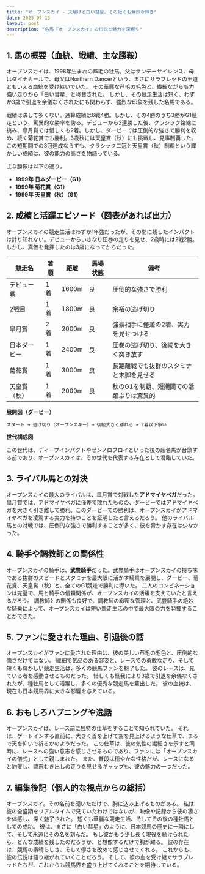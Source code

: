 ```yaml
---
title: "オープンスカイ - 天翔ける白い彗星、その短くも鮮烈な輝き"
date: 2025-07-15
layout: post
description: "名馬『オープンスカイ』の伝説と魅力を深堀り"
---
```


## 1. 馬の概要（血統、戦績、主な勝鞍）

オープンスカイは、1998年生まれの芦毛の牡馬。父はサンデーサイレンス、母はダイナカールで、母父はNorthern Dancerという、まさにサラブレッドの王道ともいえる血統を受け継いでいた。  その華麗な芦毛の毛色と、繊細ながらも力強い走りから「白い彗星」と称賛された。  しかし、その競走生活は短く、わずか3歳で引退を余儀なくされたにも関わらず、強烈な印象を残した名馬である。

戦績は決して多くない。通算成績は6戦4勝。しかし、その4勝のうち3勝がG1競走という、驚異的な勝率を誇る。デビューから2連勝した後、クラシック路線に挑み、皐月賞では惜しくも2着。しかし、ダービーでは圧倒的な強さで勝利を収め、続く菊花賞でも勝利。3歳秋には天皇賞（秋）にも挑戦し、見事制覇した。  この短期間での3冠達成ならずも、クラシック二冠と天皇賞（秋）制覇という輝かしい成績は、彼の能力の高さを物語っている。

主な勝鞍は以下の通り。

* **1999年 日本ダービー（G1）**
* **1999年 菊花賞（G1）**
* **1999年 天皇賞（秋）（G1）**


## 2. 成績と活躍エピソード（図表があれば出力）

オープンスカイの競走生活はわずか1年強だったが、その間に残したインパクトは計り知れない。デビューからいきなり圧巻の走りを見せ、2歳時には2戦2勝。しかし、真価を発揮したのは3歳になってからだった。

| 競走名          | 着順 | 距離 | 馬場状態 | 備考                                  |
|-----------------|-----|-----|---------|--------------------------------------|
| デビュー戦       | 1着 | 1600m | 良      | 圧倒的な強さで勝利                     |
| 2戦目           | 1着 | 1800m | 良      | 余裕の逃げ切り                         |
| 皐月賞           | 2着 | 2000m | 良      | 強豪相手に僅差の2着、実力を見せつける |
| 日本ダービー       | 1着 | 2400m | 良      | 圧巻の逃げ切り、後続を大きく突き放す     |
| 菊花賞           | 1着 | 3000m | 良      | 長距離戦でも抜群のスタミナと末脚を見せる |
| 天皇賞（秋）     | 1着 | 2000m | 良      | 秋のG1を制覇、短期間での活躍ぶりは驚異的 |


**展開図（ダービー）**

```
スタート → 逃げ切り（オープンスキー）→ 後続大きく離れる → 2着以下争い
```

**世代構成図**

この世代は、ディープインパクトやゼンノロブロイといった後の超名馬が台頭する前であり、オープンスカイは、その世代を代表する存在として君臨していた。


## 3. ライバル馬との対決

オープンスカイの最大のライバルは、皐月賞で対戦した**アドマイヤベガ**だった。皐月賞では、アドマイヤベガに僅差で敗れたものの、ダービーではアドマイヤベガを大きく引き離して勝利。このダービーでの勝利は、オープンスカイがアドマイヤベガを凌駕する実力を持つことを証明したと言えるだろう。  他のライバル馬との対戦では、圧倒的な強さで勝利することが多く、彼を脅かす存在は少なかった。


## 4. 騎手や調教師との関係性

オープンスカイの騎手は、**武豊騎手**だった。武豊騎手はオープンスカイの持ち味である抜群のスピードとスタミナを最大限に活かす騎乗を展開し、ダービー、菊花賞、天皇賞（秋）と、全てのG1競走で勝利に導いた。  二人のコンビネーションは完璧で、馬と騎手の信頼関係が、オープンスカイの活躍を支えていたと言えるだろう。  調教師との関係も良好で、調教師の緻密な管理と、武豊騎手の絶妙な騎乗によって、オープンスカイは短い競走生活の中で最大限の力を発揮することができた。


## 5. ファンに愛された理由、引退後の話

オープンスカイがファンに愛された理由は、彼の美しい芦毛の毛色と、圧倒的な強さだけではない。  繊細で気品のある容姿と、レースでの勇敢な走り、そして短くも輝かしい競走生活は、多くの競馬ファンを魅了した。  彼のレースは、見ている者を感動させるものだった。  惜しくも怪我により3歳で引退を余儀なくされたが、種牡馬として活躍し、多くの優秀な競走馬を輩出した。  彼の血統は、現在も日本競馬界に大きな影響を与えている。


## 6. おもしろハプニングや逸話

オープンスカイは、レース前に独特の仕草をすることで知られていた。  それは、ゲートインする直前に、大きく首を上げて空を見上げるような仕草で、まるで天を仰いで祈るかのようだった。  この仕草は、彼の気性の繊細さを示すと同時に、レースへの強い意志を感じさせるものであり、ファンには「オープンスカイの儀式」として親しまれた。  また、普段は穏やかな性格だが、レースになると豹変し、闘志むき出しの走りを見せるギャップも、彼の魅力の一つだった。


## 7. 編集後記（個人的な視点からの総括）

オープンスカイ。その名前を聞いただけで、胸に込み上げるものがある。  私は彼の全盛期をリアルタイムで見ていたわけではないが、映像や記録から彼の凄さを体感し、深く魅了された。  短くも華麗な競走生活、そしてその後の種牡馬としての成功。  彼は、まさに「白い彗星」のように、日本競馬の歴史に一瞬にして、そして永遠にその名を刻んだ。  もし彼がもう少し長く現役を続けられたら、どんな成績を残したのだろうか、と想像するだけで胸が躍る。  彼の存在は、競馬の素晴らしさ、そして儚さを改めて感じさせてくれる。  これからも、彼の伝説は語り継がれていくことだろう。  そして、彼の血を受け継ぐサラブレッドたちが、これからも競馬界を盛り上げてくれることを期待している。
